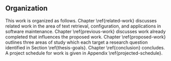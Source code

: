 ## Organization

This work is organized as follows.
Chapter \ref{related-work} discusses related work in the area of text
retrieval, configuration, and applications in software maintenance.
Chapter \ref{previous-work} discusses work already completed that influences
the proposed work.
Chapter \ref{proposed-work} outlines three areas of study which each target a
research question identified in Section \ref{thesis-goals}.
Chapter \ref{conclusion} concludes.
A project schedule for work is given in Appendix \ref{projected-schedule}.
